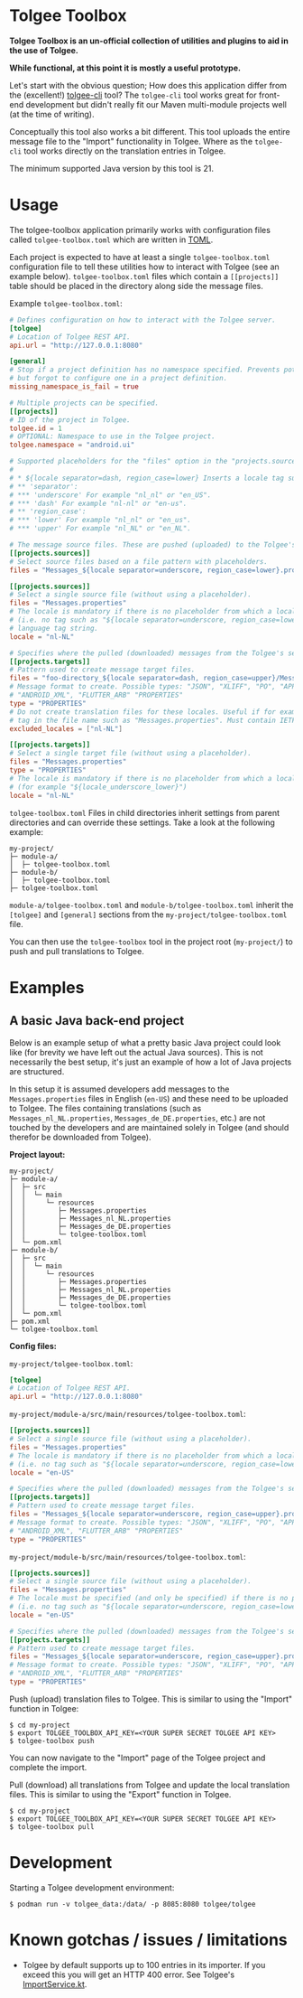 # Tolgee Toolbox

**Tolgee Toolbox is an un-official collection of utilities and plugins to aid in the use of Tolgee.**

**While functional, at this point it is mostly a useful prototype.**

Let's start with the obvious question; How does this application differ from the (excellent!) [tolgee-cli](https://github.com/tolgee/tolgee-cli) tool? The `tolgee-cli` tool works great for front-end development but didn't really fit our Maven multi-module projects well (at the time of writing). 

Conceptually this tool also works a bit different. This tool uploads the entire message file to the "Import" functionality in Tolgee. Where as the `tolgee-cli` tool works directly on the translation entries in Tolgee.

The minimum supported Java version by this tool is 21.

# Usage

The tolgee-toolbox application primarily works with configuration files called `tolgee-toolbox.toml` which are written in [TOML](https://toml.io/).

Each project is expected to have at least a single `tolgee-toolbox.toml` configuration file to tell these utilities how to interact with Tolgee (see an example below). `tolgee-toolbox.toml` files which contain a `[[projects]]` table should be placed in the directory along side the message files.

Example `tolgee-toolbox.toml`:

```toml
# Defines configuration on how to interact with the Tolgee server.
[tolgee]
# Location of Tolgee REST API.
api.url = "http://127.0.0.1:8080"

[general]
# Stop if a project definition has no namespace specified. Prevents potentially messy accidents if you use namespaces 
# but forgot to configure one in a project definition.
missing_namespace_is_fail = true

# Multiple projects can be specified.
[[projects]]
# ID of the project in Tolgee.
tolgee.id = 1
# OPTIONAL: Namespace to use in the Tolgee project.
tolgee.namespace = "android.ui"

# Supported placeholders for the "files" option in the "projects.sources" and "projects.targets":
# 
# * ${locale separator=dash, region_case=lower} Inserts a locale tag such as 'nl_NL'. Requires the following options:
# ** 'separator':
# *** 'underscore' For example "nl_nl" or "en_US".
# *** 'dash' For example "nl-nl" or "en-us".
# ** 'region_case':
# *** 'lower' For example "nl_nl" or "en_us".
# *** 'upper' For example "nl_NL" or "en_NL".

# The message source files. These are pushed (uploaded) to the Tolgee's server import functionality.
[[projects.sources]]
# Select source files based on a file pattern with placeholders. 
files = "Messages_${locale separator=underscore, region_case=lower}.properties"

[[projects.sources]]
# Select a single source file (without using a placeholder).
files = "Messages.properties"
# The locale is mandatory if there is no placeholder from which a locale can be extracted 
# (i.e. no tag such as "${locale separator=underscore, region_case=lower}"). Must be specified as a IETF BCP 47 
# language tag string.
locale = "nl-NL"

# Specifies where the pulled (downloaded) messages from the Tolgee's server export functionality are written to.
[[projects.targets]]
# Pattern used to create message target files. 
files = "foo-directory_${locale separator=dash, region_case=upper}/Messages.properties"
# Message format to create. Possible types: "JSON", "XLIFF", "PO", "APPLE_STRINGS_STRINGSDICT", "APPLE_XLIFF", 
# "ANDROID_XML", "FLUTTER_ARB" "PROPERTIES"
type = "PROPERTIES"
# Do not create translation files for these locales. Useful if for example there is a base language without a 
# tag in the file name such as "Messages.properties". Must contain IETF BCP 47 language tag strings.
excluded_locales = ["nl-NL"]

[[projects.targets]]
# Select a single target file (without using a placeholder).
files = "Messages.properties"
type = "PROPERTIES"
# The locale is mandatory if there is no placeholder from which a locale can be extracted 
# (for example "${locale_underscore_lower}")
locale = "nl-NL"
```

`tolgee-toolbox.toml` Files in child directories inherit settings from parent directories and can override these settings. Take a look at the following example:

```
my-project/
├─ module-a/
│  ├─ tolgee-toolbox.toml     
├─ module-b/
│  ├─ tolgee-toolbox.toml
├─ tolgee-toolbox.toml
```

`module-a/tolgee-toolbox.toml` and `module-b/tolgee-toolbox.toml` inherit the `[tolgee]` and `[general]` sections from the `my-project/tolgee-toolbox.toml` file.

You can then use the `tolgee-toolbox` tool in the project root (`my-project/`) to push and pull translations to Tolgee.

# Examples

## A basic Java back-end project 

Below is an example setup of what a pretty basic Java project could look like (for brevity we have left out the actual Java sources). This is not necessarily the best setup, it's just an example of how a lot of Java projects are structured.

In this setup it is assumed developers add messages to the `Messages.properties` files in English (`en-US`) and these need to be uploaded to Tolgee. The files containing translations (such as `Messages_nl_NL.properties`, `Messages_de_DE.properties`, etc.) are not touched by the developers and are maintained solely in Tolgee (and should therefor be downloaded from Tolgee).

**Project layout:**

```
my-project/
├─ module-a/
│  ├─ src
│  │  └─ main
│  │     └─ resources
│  │        ├─ Messages.properties
│  │        ├─ Messages_nl_NL.properties
│  │        ├─ Messages_de_DE.properties
│  │        └─ tolgee-toolbox.toml 
│  └─ pom.xml 
├─ module-b/
│  ├─ src
│  │  └─ main
│  │     └─ resources
│  │        ├─ Messages.properties
│  │        ├─ Messages_nl_NL.properties
│  │        ├─ Messages_de_DE.properties
│  │        └─ tolgee-toolbox.toml 
│  └─ pom.xml
├─ pom.xml
└─ tolgee-toolbox.toml
```

**Config files:**

`my-project/tolgee-toolbox.toml`:
```toml
[tolgee]
# Location of Tolgee REST API.
api.url = "http://127.0.0.1:8080"
```

`my-project/module-a/src/main/resources/tolgee-toolbox.toml`:

```toml
[[projects.sources]]
# Select a single source file (without using a placeholder).
files = "Messages.properties"
# The locale is mandatory if there is no placeholder from which a locale can be extracted 
# (i.e. no tag such as "${locale separator=underscore, region_case=lower}")
locale = "en-US"

# Specifies where the pulled (downloaded) messages from the Tolgee's server export functionality are written to.
[[projects.targets]]
# Pattern used to create message target files. 
files = "Messages_${locale separator=underscore, region_case=upper}.properties"
# Message format to create. Possible types: "JSON", "XLIFF", "PO", "APPLE_STRINGS_STRINGSDICT", "APPLE_XLIFF", 
# "ANDROID_XML", "FLUTTER_ARB" "PROPERTIES"
type = "PROPERTIES"
```

`my-project/module-b/src/main/resources/tolgee-toolbox.toml`:

```toml
[[projects.sources]]
# Select a single source file (without using a placeholder).
files = "Messages.properties"
# The locale must be specified (and only be specified) if there is no placeholder from which a locale can be extracted 
# (i.e. no tag such as "${locale separator=underscore, region_case=lower}")
locale = "en-US"

# Specifies where the pulled (downloaded) messages from the Tolgee's server export functionality are written to.
[[projects.targets]]
# Pattern used to create message target files. 
files = "Messages_${locale separator=underscore, region_case=upper}.properties"
# Message format to create. Possible types: "JSON", "XLIFF", "PO", "APPLE_STRINGS_STRINGSDICT", "APPLE_XLIFF", 
# "ANDROID_XML", "FLUTTER_ARB" "PROPERTIES"
type = "PROPERTIES"
```

Push (upload) translation files to Tolgee. This is similar to using the "Import" function in Tolgee:

```shell
$ cd my-project
$ export TOLGEE_TOOLBOX_API_KEY=<YOUR SUPER SECRET TOLGEE API KEY>
$ tolgee-toolbox push
```

You can now navigate to the "Import" page of the Tolgee project and complete the import. 

Pull (download) all translations from Tolgee and update the local translation files. This is similar to using the "Export" function in Tolgee.

```shell
$ cd my-project
$ export TOLGEE_TOOLBOX_API_KEY=<YOUR SUPER SECRET TOLGEE API KEY>
$ tolgee-toolbox pull
```

# Development 

Starting a Tolgee development environment:

```shell
$ podman run -v tolgee_data:/data/ -p 8085:8080 tolgee/tolgee
```

# Known gotchas / issues / limitations

* Tolgee by default supports up to 100 entries in its importer. If you exceed this you will get an HTTP 400 error. See Tolgee's [ImportService.kt](https://github.com/tolgee/tolgee-platform/blob/c39d3dbb5351ffc7d237f1a854d146eb6663d851/backend/data/src/main/kotlin/io/tolgee/service/dataImport/ImportService.kt#L89-L91).
